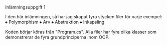 Inlämningsuppgift 1

I den här inlämningen, så har jag skapat fyra stycken filer för varje
exempel: ⦁ Polymorphism ⦁ Arv ⦁ Abstraktion ⦁ Inkapsling

Koden börjar köras från "Program.cs". Alla filer har fyra olika klasser
som demonstrerar de fyra grundprinciperna inom OOP.
